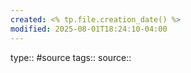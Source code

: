 ```yaml
---
created: <% tp.file.creation_date() %>
modified: 2025-08-01T18:24:10-04:00
---
```

type:: #source
tags:: 
source:: 
